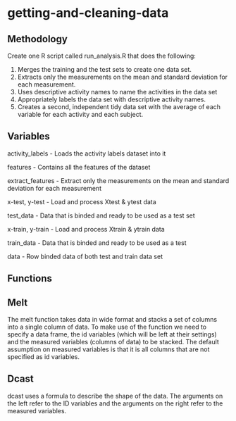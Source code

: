 # getting-and-cleaning-data

## Methodology
Create one R script called run_analysis.R that does the following:
 1. Merges the training and the test sets to create one data set.
 2. Extracts only the measurements on the mean and standard deviation for each measurement.
 3. Uses descriptive activity names to name the activities in the data set
 4. Appropriately labels the data set with descriptive activity names.
 5. Creates a second, independent tidy data set with the average of each variable for each activity and each subject.

## Variables

activity_labels - Loads the activity labels dataset into it

features - Contains all the features of the dataset

extract_features - Extract only the measurements on the mean and standard deviation for each measurement

x-test, y-test - Load and process Xtest & ytest data

test_data - Data that is binded and ready to be used as a test set

x-train, y-train - Load and process Xtrain & ytrain data

train_data - Data that is binded and ready to be used as a test 

data - Row binded data of both test and train data set

## Functions

## Melt
The melt function takes data in wide format and stacks a set of columns into a single column of data. To make use of the function we need to specify a data frame, the id variables (which will be left at their settings) and the measured variables (columns of data) to be stacked. The default assumption on measured variables is that it is all columns that are not specified as id variables.

## Dcast
dcast uses a formula to describe the shape of the data. The arguments on the left refer to the ID variables and the arguments on the right refer to the measured variables. 
